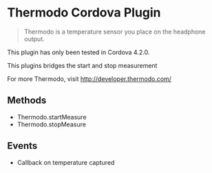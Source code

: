 Thermodo Cordova Plugin
======

> Thermodo is a temperature sensor you place on the headphone output.

This plugin has only been tested in Cordova 4.2.0.

This plugins bridges the start and stop measurement 

For more Thermodo, visit <a href="http://developer.thermodo.com/" target="_blank">http://developer.thermodo.com/</a>

Methods
-------

- Thermodo.startMeasure
- Thermodo.stopMeasure

Events
------
 - Callback on temperature captured

